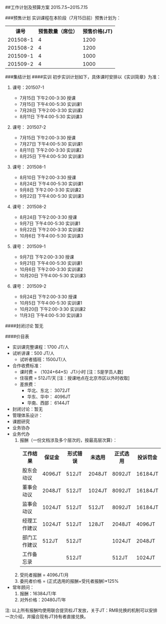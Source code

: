 ##工作计划及预算方案
2015.7.5~2015.7.15

###预售计划
实训课程在本阶段（7月15日前）预售计划为：
<table>
<tr><th>课号</th><th>预售数量（席位）</th><th>预售价格(JT)</th></tr>
<tr><td>201508-1</td><td>4</td><td>1200</td></tr>
<tr><td>201508-2</td><td>4</td><td>1200</td></tr>
<tr><td>201509-1</td><td>4</td><td>1000</td></tr>
<tr><td>201509-2</td><td>4</td><td>1000</td></tr>
</table>

###集结计划
####实训
初步实训计划如下，具体课时安排以《实训简章》为准：

1. 课号：201507-1
	* 7月15日 下午2:00-3:30 授课
	* 7月15日 下午4:00-5:30 实训课1
	* 7月28日 下午2:00-3:30 实训课2
	* 8月11日 下午4:00-5:30 实训课3

2. 课号： 201507-2
	* 7月15日 下午2:00-3:30 授课
  	* 7月27日 下午4:00-5:30 实训课1
  	* 8月11日 下午2:00-3:30 实训课2
  	* 8月25日 下午4:00-5:30 实训课3

3. 课号： 201508-1
	* 8月10日 下午2:00-3:30 授课
  	* 8月24日 下午4:00-5:30 实训课1
  	* 9月8日 下午2:00-3:30 实训课2
  	* 9月22日 下午4:00-5:30 实训课3

4. 课号： 201508-2
	* 8月24日 下午2:00-3:30 授课
  	* 9月7日 下午4:00-5:30 实训课1
  	* 9月22日 下午2:00-3:30 实训课2
  	* 10月6日 下午4:00-5:30 实训课3

5. 课号： 201509-1
	* 9月7日 下午2:00-3:30 授课
  	* 9月21日 下午4:00-5:30 实训课1
  	* 10月6日 下午2:00-3:30 实训课2
  	* 10月20日 下午4:00-5:30 实训课3

6. 课号： 201509-2
	* 9月24日 下午2:00-3:30 授课
  	* 10月5日 下午4:00-5:30 实训课1
  	* 10月20日 下午2:00-3:30 实训课2
  	* 11月3日 下午4:00-5:30 实训课3

####封闭讨论
暂无

####价目表
* 实训课完整课程：1700 JT/人
* 试听讲课：500 JT/人
	* 试听者插班：1500JT/人 
* 合作收费标准：
	* 课时费 = （1024+64\*S）JT/小时 [注：S是学员人数]
	* 住宿费 = 512JT/天 [注：授课地点在北京市区以外时收取]
	* 差旅费：
		* 华北、东北：	 3072JT
		* 华东、华中： 	 4096JT
		* 华南、西部：	 6144JT
* 封闭讨论：暂无
* 管理体系设计：
* 课题研究
* 业务协办
* 业务代办
	1. 报酬（一份文档涉及多个层次的，按最高层次算）：
		<table>
		<tr><th>工作结果</th><th>保证金</th><th>形式错误</th><th>未选用</th><th>正式选用</th><th>投诉罚金</th></tr>
		<tr><td>股东会动议</td><td>4096JT</td><td>512JT</td><td>2048JT</td><td>8092JT</td><td>16184JT</td></tr>
		<tr><td>董事会动议</td><td>2048JT</td><td>512JT</td><td>1024JT</td><td>8092JT</td><td>16184JT</td></tr>
		<tr><td>监事会动议</td><td>1024JT</td><td>512JT</td><td>512JT</td><td>8092JT</td><td>16184JT</td></tr>
		<tr><td>经理工作建议</td><td>1024JT</td><td>512JT</td><td>128JT</td><td>2048JT</td><td>4096JT</td></tr>
		<tr><td>部门工作建议</td><td>512JT</td><td>512JT</td><td></td><td>1024JT</td><td>2048JT</td></tr>
		<tr><td>工作备忘录</td><td></td><td>512JT</td><td></td><td>512JT</td><td>1024JT</td></tr>
		</table>
	2. 受托者报酬 = 4096JT/月
	3. 委托者价格 = (正式选用的报酬+受托者报酬)*125%
* 常年顾问：
	1. 报酬：16384JT/年
	2. 对外价格：20480JT/年

注: 以上所有报酬均使用联合提货权JT发放，关于JT：RMB兑换的机制可以安排一次介绍，并撮合现有JT持有者直接兑换。

